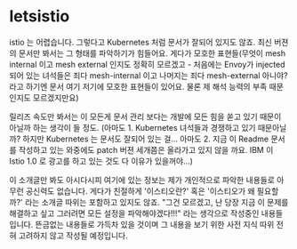 # letsistio

istio 는 어렵습니다. 그렇다고 Kubernetes 처럼 문서가 잘되어 있지도 않죠. 최신 버젼의 문서만 봐서는 그 형태를 파악하기가 힘들어요. 게다가 모호한 표현들(무엇이 mesh internal 이고 mesh external 인지도 정확히 모르겠고 - 처음에는 Envoy가 injected 되어 있는 녀석들은 죄다 mesh-internal 이고 나머지는 죄다 mesh-external 아니야? 라고 하기엔 문서 여기 저기에 모호한 표현들이 있어요. 물론 제 해석 능력의 부족 때문인지도 모르겠지만요)

릴리즈 속도만 봐서는 이 모든게 문서 관리 보다는 개발에 모든 힘을 쏟고 있기 때문이 아닐까 하는 생각이 들 정도. (아마도 1. Kubernetes 녀석들과 경쟁하고 있기 때문아닐까? 하지만 Kubernetes 는 문서도 잘되어 있는 걸... 아마도 2. 지금 이 Readme 문서를 작성하고 있는 와중에도 patch 버젼 세개쯤은 올라가고 있지 않을 까요. IBM 이 Istio 1.0 로 광고를 하고 있는 것도 다 이유가 있을꺼야...)

이 소개글만 봐도 아시다시피 여기에 있는 정보는 제가 개인적으로 파악한 내용들로 아무런 공신력도 없습니다. 게다가 친절하게 '이스티오란?' 혹은 '이스티오가 왜 필요할까?' 라는 소개글 따위는 포함하고 있지도 않죠. "그건 모르겠고, 난 당장 지금 이 문제를 해결하고 싶고 그러려면 모든 설정을 파악해야겠다!!!" 라는 생각으로 작성중인 내용들입니다. 뜬금없는 내용들로 가득차 있을 것이며 그 내용을 보기 위한 사전 지식 따위 전혀 고려하지 않고 작성될 예정입니다.
